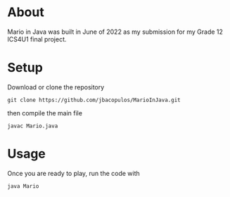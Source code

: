 # About

Mario in Java was built in June of 2022 as my submission for my Grade 12 ICS4U1 final project.

# Setup
Download or clone the repository
```
git clone https://github.com/jbacopulos/MarioInJava.git
```

then compile the main file
```
javac Mario.java
```

# Usage
Once you are ready to play, run the code with 
```
java Mario
```
